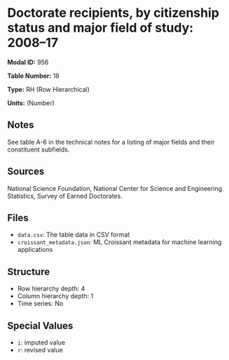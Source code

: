 # Doctorate recipients, by citizenship status and major field of study: 2008&#8211;17

**Modal ID:** 956

**Table Number:** 18

**Type:** RH (Row Hierarchical)

**Units:** (Number)

## Notes

See table A-6 in the technical notes for a listing of major fields and their constituent subfields.

## Sources

National Science Foundation, National Center for Science and Engineering Statistics, Survey of Earned Doctorates.

## Files

- `data.csv`: The table data in CSV format
- `croissant_metadata.json`: ML Croissant metadata for machine learning applications

## Structure

- Row hierarchy depth: 4
- Column hierarchy depth: 1
- Time series: No

## Special Values

- `i`: imputed value
- `r`: revised value
